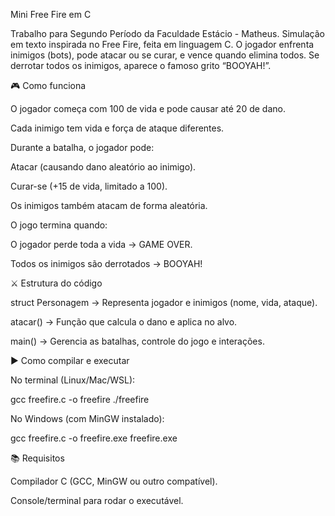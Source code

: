 Mini Free Fire em C

Trabalho para Segundo Período da Faculdade Estácio - Matheus.
Simulação em texto inspirada no Free Fire, feita em linguagem C.
O jogador enfrenta inimigos (bots), pode atacar ou se curar, e vence quando elimina todos.
Se derrotar todos os inimigos, aparece o famoso grito “BOOYAH!”.

🎮 Como funciona

O jogador começa com 100 de vida e pode causar até 20 de dano.

Cada inimigo tem vida e força de ataque diferentes.

Durante a batalha, o jogador pode:

Atacar (causando dano aleatório ao inimigo).

Curar-se (+15 de vida, limitado a 100).

Os inimigos também atacam de forma aleatória.

O jogo termina quando:

O jogador perde toda a vida → GAME OVER.

Todos os inimigos são derrotados → BOOYAH!

⚔️ Estrutura do código

struct Personagem → Representa jogador e inimigos (nome, vida, ataque).

atacar() → Função que calcula o dano e aplica no alvo.

main() → Gerencia as batalhas, controle do jogo e interações.

▶️ Como compilar e executar

No terminal (Linux/Mac/WSL):

gcc freefire.c -o freefire
./freefire


No Windows (com MinGW instalado):

gcc freefire.c -o freefire.exe
freefire.exe

📚 Requisitos

Compilador C (GCC, MinGW ou outro compatível).

Console/terminal para rodar o executável.
